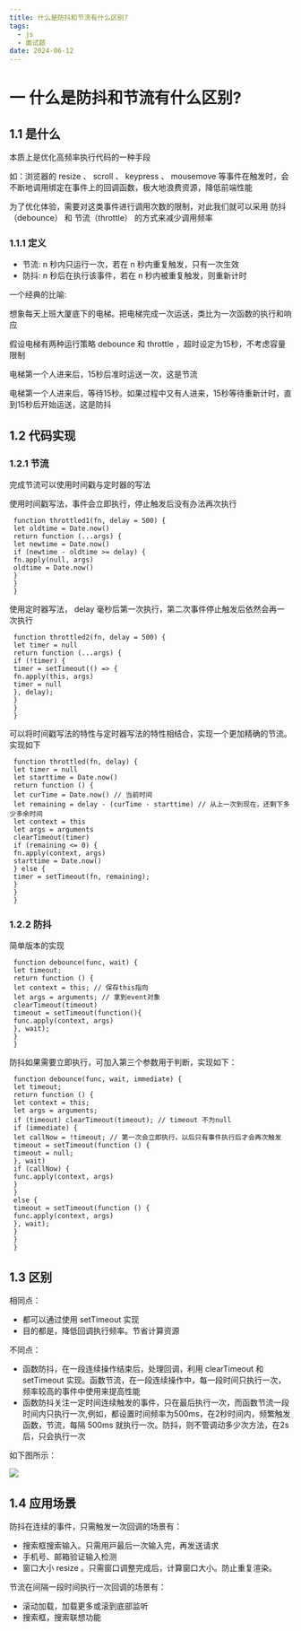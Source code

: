 ```yaml
---
title: 什么是防抖和节流有什么区别?
tags:
  - js
  - 面试题
date: 2024-06-12
---
```


# 一 什么是防抖和节流有什么区别?

## 1.1 是什么

本质上是优化⾼频率执⾏代码的⼀种⼿段

如：浏览器的 resize 、 scroll 、 keypress 、 mousemove 等事件在触发时，会不断地调⽤绑定在事件上的回调函数，极⼤地浪费资源，降低前端性能

为了优化体验，需要对这类事件进⾏调⽤次数的限制，对此我们就可以采⽤ 防抖（debounce） 和 节流（throttle） 的⽅式来减少调⽤频率

### 1.1.1 定义

- 节流: n 秒内只运⾏⼀次，若在 n 秒内重复触发，只有⼀次⽣效
- 防抖: n 秒后在执⾏该事件，若在 n 秒内被重复触发，则重新计时

⼀个经典的⽐喻:

想象每天上班⼤厦底下的电梯。把电梯完成⼀次运送，类⽐为⼀次函数的执⾏和响应

假设电梯有两种运⾏策略 debounce 和 throttle ，超时设定为15秒，不考虑容量限制

电梯第⼀个⼈进来后，15秒后准时运送⼀次，这是节流

电梯第⼀个⼈进来后，等待15秒。如果过程中⼜有⼈进来，15秒等待重新计时，直到15秒后开始运送，这是防抖

## 1.2 代码实现

### 1.2.1 节流

完成节流可以使⽤时间戳与定时器的写法

使⽤时间戳写法，事件会⽴即执⾏，停⽌触发后没有办法再次执⾏

```JS
 function throttled1(fn, delay = 500) {
 let oldtime = Date.now()
 return function (...args) {
 let newtime = Date.now()
 if (newtime - oldtime >= delay) {
 fn.apply(null, args)
 oldtime = Date.now()
 }
 }
 }
```

使⽤定时器写法， delay 毫秒后第⼀次执⾏，第⼆次事件停⽌触发后依然会再⼀次执⾏

```JS
 function throttled2(fn, delay = 500) {
 let timer = null
 return function (...args) {
 if (!timer) {
 timer = setTimeout(() => {
 fn.apply(this, args)
 timer = null
 }, delay);
 }
 }
 }
```

可以将时间戳写法的特性与定时器写法的特性相结合，实现⼀个更加精确的节流。实现如下

```JS
 function throttled(fn, delay) {
 let timer = null
 let starttime = Date.now()
 return function () {
 let curTime = Date.now() // 当前时间
 let remaining = delay - (curTime - starttime) // 从上⼀次到现在，还剩下多少多余时间
 let context = this
 let args = arguments
 clearTimeout(timer)
 if (remaining <= 0) {
 fn.apply(context, args)
 starttime = Date.now()
 } else {
 timer = setTimeout(fn, remaining);
 }
 }
 }
```

### 1.2.2 防抖

简单版本的实现

```JS
 function debounce(func, wait) {
 let timeout;
 return function () {
 let context = this; // 保存this指向
 let args = arguments; // 拿到event对象
 clearTimeout(timeout)
 timeout = setTimeout(function(){
 func.apply(context, args)
 }, wait);
 }
 }
```

防抖如果需要⽴即执⾏，可加⼊第三个参数⽤于判断，实现如下：

```JS
 function debounce(func, wait, immediate) {
 let timeout;
 return function () {
 let context = this;
 let args = arguments;
 if (timeout) clearTimeout(timeout); // timeout 不为null
 if (immediate) {
 let callNow = !timeout; // 第⼀次会⽴即执⾏，以后只有事件执⾏后才会再次触发
 timeout = setTimeout(function () {
 timeout = null;
 }, wait)
 if (callNow) {
 func.apply(context, args)
 }
 }
 else {
 timeout = setTimeout(function () {
 func.apply(context, args)
 }, wait);
 }
 }
 }
```

## 1.3 区别

相同点：
- 都可以通过使⽤ setTimeout 实现
- ⽬的都是，降低回调执⾏频率。节省计算资源

不同点：
- 函数防抖，在⼀段连续操作结束后，处理回调，利⽤ clearTimeout 和 setTimeout 实现。函数节流，在⼀段连续操作中，每⼀段时间只执⾏⼀次，频率较⾼的事件中使⽤来提⾼性能
- 函数防抖关注⼀定时间连续触发的事件，只在最后执⾏⼀次，⽽函数节流⼀段时间内只执⾏⼀次,例如，都设置时间频率为500ms，在2秒时间内，频繁触发函数，节流，每隔 500ms 就执⾏⼀次。防抖，则不管调动多少次⽅法，在2s后，只会执⾏⼀次

如下图所⽰：

![](https://f.pz.al/pzal/2024/06/12/cf56749fc34a8.png)

## 1.4 应⽤场景

防抖在连续的事件，只需触发⼀次回调的场景有：
- 搜索框搜索输⼊。只需⽤⼾最后⼀次输⼊完，再发送请求
- ⼿机号、邮箱验证输⼊检测
- 窗⼝⼤⼩ resize 。只需窗⼝调整完成后，计算窗⼝⼤⼩。防⽌重复渲染。

节流在间隔⼀段时间执⾏⼀次回调的场景有：
- 滚动加载，加载更多或滚到底部监听
- 搜索框，搜索联想功能

